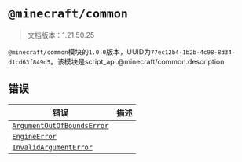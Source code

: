 # `@minecraft/common`

> 文档版本：1.21.50.25

`@minecraft/common`模块的`1.0.0`版本，UUID为`77ec12b4-1b2b-4c98-8d34-d1cd63f849d5`。该模块是script_api.@minecraft/common.description

## 错误

|错误|描述|
|---|---|
|[`ArgumentOutOfBoundsError`](./argumentoutofboundserror.md)||
|[`EngineError`](./engineerror.md)||
|[`InvalidArgumentError`](./invalidargumenterror.md)||
